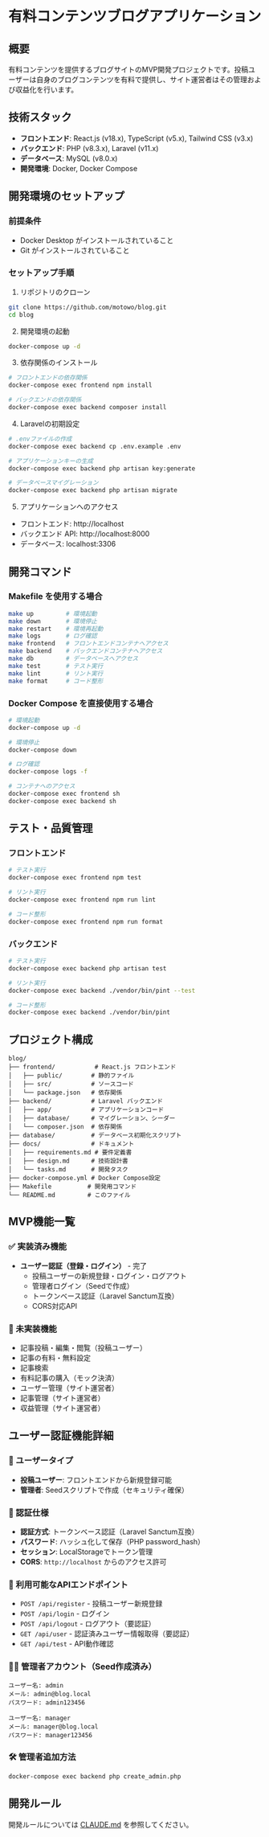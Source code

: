 # 有料コンテンツブログアプリケーション

## 概要
有料コンテンツを提供するブログサイトのMVP開発プロジェクトです。投稿ユーザーは自身のブログコンテンツを有料で提供し、サイト運営者はその管理および収益化を行います。

## 技術スタック
- **フロントエンド**: React.js (v18.x), TypeScript (v5.x), Tailwind CSS (v3.x)
- **バックエンド**: PHP (v8.3.x), Laravel (v11.x)
- **データベース**: MySQL (v8.0.x)
- **開発環境**: Docker, Docker Compose

## 開発環境のセットアップ

### 前提条件
- Docker Desktop がインストールされていること
- Git がインストールされていること

### セットアップ手順

1. リポジトリのクローン
```bash
git clone https://github.com/motowo/blog.git
cd blog
```

2. 開発環境の起動
```bash
docker-compose up -d
```

3. 依存関係のインストール
```bash
# フロントエンドの依存関係
docker-compose exec frontend npm install

# バックエンドの依存関係
docker-compose exec backend composer install
```

4. Laravelの初期設定
```bash
# .envファイルの作成
docker-compose exec backend cp .env.example .env

# アプリケーションキーの生成
docker-compose exec backend php artisan key:generate

# データベースマイグレーション
docker-compose exec backend php artisan migrate
```

5. アプリケーションへのアクセス
- フロントエンド: http://localhost
- バックエンド API: http://localhost:8000
- データベース: localhost:3306

## 開発コマンド

### Makefile を使用する場合
```bash
make up         # 環境起動
make down       # 環境停止
make restart    # 環境再起動
make logs       # ログ確認
make frontend   # フロントエンドコンテナへアクセス
make backend    # バックエンドコンテナへアクセス
make db         # データベースへアクセス
make test       # テスト実行
make lint       # リント実行
make format     # コード整形
```

### Docker Compose を直接使用する場合
```bash
# 環境起動
docker-compose up -d

# 環境停止
docker-compose down

# ログ確認
docker-compose logs -f

# コンテナへのアクセス
docker-compose exec frontend sh
docker-compose exec backend sh
```

## テスト・品質管理

### フロントエンド
```bash
# テスト実行
docker-compose exec frontend npm test

# リント実行
docker-compose exec frontend npm run lint

# コード整形
docker-compose exec frontend npm run format
```

### バックエンド
```bash
# テスト実行
docker-compose exec backend php artisan test

# リント実行
docker-compose exec backend ./vendor/bin/pint --test

# コード整形
docker-compose exec backend ./vendor/bin/pint
```

## プロジェクト構成
```
blog/
├── frontend/           # React.js フロントエンド
│   ├── public/        # 静的ファイル
│   ├── src/           # ソースコード
│   └── package.json   # 依存関係
├── backend/           # Laravel バックエンド
│   ├── app/           # アプリケーションコード
│   ├── database/      # マイグレーション、シーダー
│   └── composer.json  # 依存関係
├── database/          # データベース初期化スクリプト
├── docs/              # ドキュメント
│   ├── requirements.md # 要件定義書
│   ├── design.md      # 技術設計書
│   └── tasks.md       # 開発タスク
├── docker-compose.yml # Docker Compose設定
├── Makefile          # 開発用コマンド
└── README.md         # このファイル
```

## MVP機能一覧

### ✅ 実装済み機能
- **ユーザー認証（登録・ログイン）** - 完了
  - 投稿ユーザーの新規登録・ログイン・ログアウト
  - 管理者ログイン（Seedで作成）
  - トークンベース認証（Laravel Sanctum互換）
  - CORS対応API

### 🚧 未実装機能  
- 記事投稿・編集・閲覧（投稿ユーザー）
- 記事の有料・無料設定
- 記事検索
- 有料記事の購入（モック決済）
- ユーザー管理（サイト運営者）
- 記事管理（サイト運営者）
- 収益管理（サイト運営者）

## ユーザー認証機能詳細

### 👤 ユーザータイプ
- **投稿ユーザー**: フロントエンドから新規登録可能
- **管理者**: Seedスクリプトで作成（セキュリティ確保）

### 🔑 認証仕様
- **認証方式**: トークンベース認証（Laravel Sanctum互換）
- **パスワード**: ハッシュ化して保存（PHP password_hash）
- **セッション**: LocalStorageでトークン管理
- **CORS**: `http://localhost` からのアクセス許可

### 📝 利用可能なAPIエンドポイント
- `POST /api/register` - 投稿ユーザー新規登録
- `POST /api/login` - ログイン
- `POST /api/logout` - ログアウト（要認証）
- `GET /api/user` - 認証済みユーザー情報取得（要認証）
- `GET /api/test` - API動作確認

### 👨‍💼 管理者アカウント（Seed作成済み）
```
ユーザー名: admin
メール: admin@blog.local
パスワード: admin123456

ユーザー名: manager  
メール: manager@blog.local
パスワード: manager123456
```

### 🛠️ 管理者追加方法
```bash
docker-compose exec backend php create_admin.php
```

## 開発ルール
開発ルールについては [CLAUDE.md](./CLAUDE.md) を参照してください。